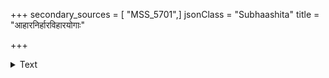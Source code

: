 +++
secondary_sources = [ "MSS_5701",]
jsonClass = "Subhaashita"
title = "आहारनिर्हारविहारयोगाः"

+++

<details><summary>Text</summary>

आहारनिर्हारविहारयोगाः सुसंवृता धर्मविदा तु कार्याः।  
वाग्बुद्धिकार्याणि तपस् तथैव धनायुषी गुप्ततमे तु कार्ये॥
</details>
